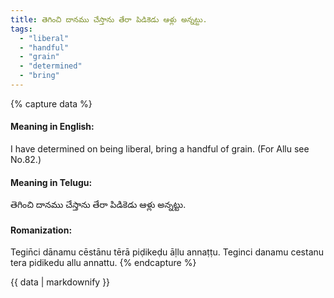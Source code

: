 ```yaml
---
title: తెగించి దానము చేస్తాను తేరా పిడికెడు ఆళ్లు అన్నట్టు.
tags:
  - "liberal"
  - "handful"
  - "grain"
  - "determined"
  - "bring"
---
```


{% capture data %}
#### Meaning in English:
I have determined on being liberal, bring a handful of grain.
(For Allu see No.82.)

#### Meaning in Telugu:
తెగించి దానము చేస్తాను తేరా పిడికెడు ఆళ్లు అన్నట్టు.

#### Romanization:
Tegin̄ci dānamu cēstānu tērā piḍikeḍu āḷlu annaṭṭu.
Teginci danamu cestanu tera pidikedu allu annattu.
{% endcapture %}

{{ data | markdownify }}

